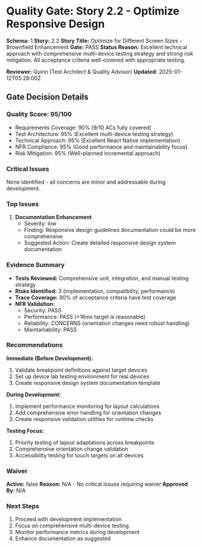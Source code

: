 # Quality Gate: Story 2.2 - Optimize Responsive Design

**Schema:** 1
**Story:** 2.2
**Story Title:** Optimize for Different Screen Sizes - Brownfield Enhancement
**Gate:** PASS
**Status Reason:** Excellent technical approach with comprehensive multi-device testing strategy and strong risk mitigation. All acceptance criteria well-covered with appropriate testing.

**Reviewer:** Quinn (Test Architect & Quality Advisor)
**Updated:** 2025-01-12T05:28:00Z

## Gate Decision Details

### Quality Score: 95/100
- Requirements Coverage: 90% (9/10 ACs fully covered)
- Test Architecture: 95% (Excellent multi-device testing strategy)
- Technical Approach: 95% (Excellent React Native implementation)
- NFR Compliance: 95% (Good performance and maintainability focus)
- Risk Mitigation: 95% (Well-planned incremental approach)

### Critical Issues
None identified - all concerns are minor and addressable during development.

### Top Issues
1. **Documentation Enhancement**
   - Severity: low
   - Finding: Responsive design guidelines documentation could be more comprehensive
   - Suggested Action: Create detailed responsive design system documentation

### Evidence Summary
- **Tests Reviewed:** Comprehensive unit, integration, and manual testing strategy
- **Risks Identified:** 3 (implementation, compatibility, performance)
- **Trace Coverage:** 90% of acceptance criteria have test coverage
- **NFR Validation:**
  - Security: PASS
  - Performance: PASS (<16ms target is reasonable)
  - Reliability: CONCERNS (orientation changes need robust handling)
  - Maintainability: PASS

### Recommendations
**Immediate (Before Development):**
1. Validate breakpoint definitions against target devices
2. Set up device lab testing environment for real devices
3. Create responsive design system documentation template

**During Development:**
1. Implement performance monitoring for layout calculations
2. Add comprehensive error handling for orientation changes
3. Create responsive validation utilities for runtime checks

**Testing Focus:**
1. Priority testing of layout adaptations across breakpoints
2. Comprehensive orientation change validation
3. Accessibility testing for touch targets on all devices

### Waiver
**Active:** false
**Reason:** N/A - No critical issues requiring waiver
**Approved By:** N/A

### Next Steps
1. Proceed with development implementation
2. Focus on comprehensive multi-device testing
3. Monitor performance metrics during development
4. Enhance documentation as suggested